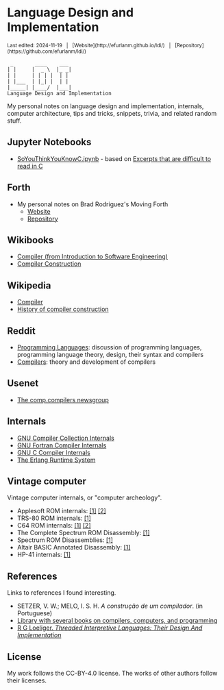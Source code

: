 # Language Design and Implementation

<small>
Last edited: 2024-11-19 &nbsp;&nbsp;|&nbsp;&nbsp;
[Website](http://efurlanm.github.io/ldi/) &nbsp;&nbsp;|&nbsp;&nbsp;
[Repository](https://github.com/efurlanm/ldi/)
</small>

     _       ____    ___ 
    | |     |  _ \  |_ _|
    | |     | | | |  | | 
    | |___  | |_| |  | | 
    |_____| |____/  |___|
    Language Design and Implementation

My personal notes on language design and implementation, internals, computer architecture, tips and tricks, snippets, trivia, and related random stuff.


## Jupyter Notebooks

* [SoYouThinkYouKnowC.ipynb](SoYouThinkYouKnowC.ipynb) - based on [Excerpts that are difficult to read in C](https://wordsandbuttons.online/so_you_think_you_know_c.html)


## Forth

* My personal notes on Brad Rodriguez's Moving Forth
    * [Website](https://github.com/efurlanm/ldi/tree/main/forth/docs/index.html)
    * [Repository](https://github.com/efurlanm/ldi/tree/main/forth/)


## Wikibooks

* [Compiler (from Introduction to Software Engineering)](https://en.wikibooks.org/wiki/Introduction_to_Software_Engineering/Tools/Compiler)
* [Compiler Construction](https://en.wikibooks.org/wiki/Compiler_Construction)


## Wikipedia

* [Compiler](https://en.wikipedia.org/wiki/Compiler)
* [History of compiler construction](https://en.wikipedia.org/wiki/History_of_compiler_construction)


## Reddit

* [Programming Languages](http://www.reddit.com/r/ProgrammingLanguages/): discussion of programming languages, programming language theory, design, their syntax and compilers
* [Compilers](http://www.reddit.com/r/Compilers/): theory and development of compilers


## Usenet

* [The comp.compilers newsgroup](https://compilers.iecc.com/)


## Internals

* [GNU Compiler Collection Internals](https://gcc.gnu.org/onlinedocs/gccint.pdf)
* [GNU Fortran Compiler Internals](https://gcc.gnu.org/onlinedocs/gfc-internals/)
* [GNU C Compiler Internals](https://en.wikibooks.org/wiki/GNU_C_Compiler_Internals)
* [The Erlang Runtime System](http://blog.stenmans.org/theBeamBook/#_the_erlang_virtual_machine_beam)


## Vintage computer

Vintage computer internals, or "computer archeology".

* Applesoft ROM internals: [[1]](http://www.txbobsc.com/scsc/scdocumentor/) [[2]](https://6502disassembly.com/a2-rom/)
* TRS-80 ROM internals: [[1]](https://www.trs-80.com/wordpress/disassembled-rom/)
* C64 ROM internals: [[1]](https://www.pagetable.com/c64ref/c64disasm/) [[2]](https://github.com/tgiphil/c64rom)
* The Complete Spectrum ROM Disassembly: [[1]](https://archive.org/details/CompleteSpectrumROMDisassemblyThe)
* Spectrum ROM Disassemblies: [[1]](https://github.com/ZXSpectrumVault/rom-disassemblies)
* Altair BASIC Annotated Disassembly: [[1]](http://altairbasic.org/)
* HP-41 internals: [[1]](http://github.com/efurlanm/ml/tree/master/hp41)


## References

Links to references I found interesting.

* SETZER, V. W.; MELO, I. S. H. *A construção de um compilador*. (in Portuguese)
* [Library with several books on compilers, computers, and programming](https://vdoc.pub/search/compiler)
* [R G Loeliger. *Threaded Interpretive Languages: Their Design And Implementation*](https://vdoc.pub/documents/threaded-interpretive-languages-their-design-and-implementation-1seph9gct7uo)


## License

My work follows the CC-BY-4.0 license. The works of other authors follow their licenses.
